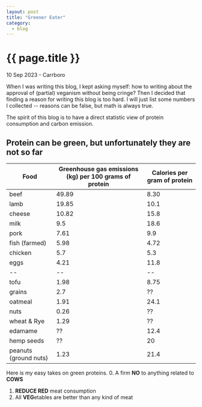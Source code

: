 ```yaml
---
layout: post
title: "Greener Eater"
category: 
  - blog
---
```


{{ page.title }}
================

<p class="meta">10 Sep 2023 - Carrboro</p>

When I was writing this blog, I kept asking myself: how to writing about the approval of (partial) veganism without being cringe? Then I decided that finding a reason for writing this blog is too hard. I will just list some numbers I collected -- reasons can be false, but math is always true.

The spirit of this blog is to have a direct statistic view of protein consumption and carbon emission.

## Protein can be green, but unfortunately they are not so far

| Food | Greenhouse gas emissions (kg) per 100 grams of protein | Calories per gram of protein |
| -- | -- | -- |
| beef | 49.89 | 8.30 |
| lamb | 19.85 | 10.1 |
| cheese | 10.82 | 15.8 |
| milk | 9.5 | 18.6 |
| pork | 7.61 | 9.9 |
| fish (farmed) | 5.98 | 4.72 |
| chicken | 5.7 | 5.3 |
| eggs | 4.21 | 11.8 |
| -- | -- | -- |
| tofu | 1.98 | 8.75 |
| grains | 2.7 | ?? |
| oatmeal | 1.91 | 24.1 |
| nuts | 0.26 | ?? |
| wheat & Rye | 1.29 | ?? |
| edamame | ?? | 12.4 |
| hemp seeds | ?? | 20 |
| peanuts (ground nuts) | 1.23 | 21.4 |

Here is my easy takes on green proteins.
0. A firm **NO** to anything related to **COWS**
1. **REDUCE RED** meat consumption
2. All **VEG**etables are better than any kind of meat
